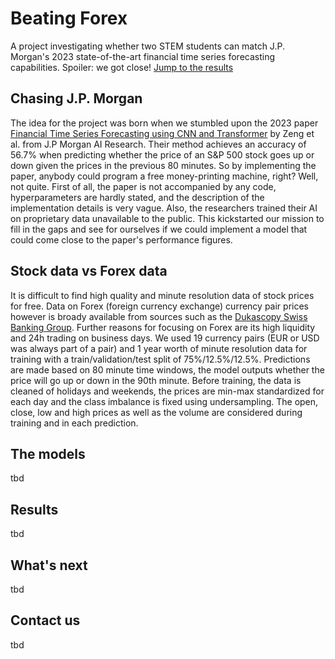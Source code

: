# Beating Forex

A project investigating whether two STEM students can match J.P. Morgan's 2023 state-of-the-art financial time series forecasting capabilities. Spoiler: we got close! [Jump to the results](#results)

## Chasing J.P. Morgan

The idea for the project was born when we stumbled upon the 2023 paper [Financial Time Series Forecasting using CNN and Transformer](https://arxiv.org/abs/2304.04912) by Zeng et al. from J.P Morgan AI Research. Their method achieves an accuracy of 56.7% when predicting whether the price of an S&P 500 stock goes up or down given the prices in the previous 80 minutes. So by implementing the paper, anybody could program a free money-printing machine, right? Well, not quite. First of all, the paper is not accompanied by any code, hyperparameters are hardly stated, and the description of the implementation details is very vague. Also, the researchers trained their AI on proprietary data unavailable to the public. This kickstarted our mission to fill in the gaps and see for ourselves if we could implement a model that could come close to the paper's performance figures. 

## Stock data vs Forex data

It is difficult to find high quality and minute resolution data of stock prices for free. Data on Forex (foreign currency exchange) currency pair prices however is broady available from sources such as the [Dukascopy Swiss Banking Group](https://www.dukascopy.com/swiss/english/marketwatch/historical/). Further reasons for focusing on Forex are its high liquidity and 24h trading on business days. We used 19 currency pairs (EUR or USD was always part of a pair) and 1 year worth of minute resolution data for training with a train/validation/test split of 75%/12.5%/12.5%. Predictions are made based on 80 minute time windows, the model outputs whether the price will go up or down in the 90th minute. Before training, the data is cleaned of holidays and weekends, the prices are min-max standardized for each day and the class imbalance is fixed using undersampling. The open, close, low and high prices as well as the volume are considered during training and in each prediction. 

## The models
tbd

## Results
<a name="results"></a>
tbd

## What's next
tbd

## Contact us
tbd
